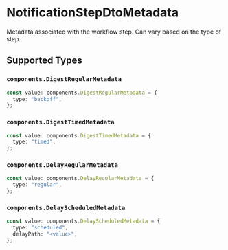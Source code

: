 # NotificationStepDtoMetadata

Metadata associated with the workflow step. Can vary based on the type of step.


## Supported Types

### `components.DigestRegularMetadata`

```typescript
const value: components.DigestRegularMetadata = {
  type: "backoff",
};
```

### `components.DigestTimedMetadata`

```typescript
const value: components.DigestTimedMetadata = {
  type: "timed",
};
```

### `components.DelayRegularMetadata`

```typescript
const value: components.DelayRegularMetadata = {
  type: "regular",
};
```

### `components.DelayScheduledMetadata`

```typescript
const value: components.DelayScheduledMetadata = {
  type: "scheduled",
  delayPath: "<value>",
};
```

